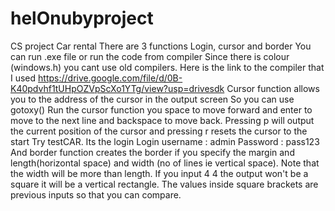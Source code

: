 # helOnubyproject
CS project Car rental
There are 3 functions
Login, cursor and border
You can run .exe file or run the code from compiler
Since there is colour (windows.h) you cant use  old compilers. Here is the link to the compiler that I used
https://drive.google.com/file/d/0B-K40pdvhf1tUHpOZVpScXo1YTg/view?usp=drivesdk
Cursor function allows you to the address of the cursor in the output screen
So you can use gotoxy()
Run the cursor function you space to move forward and enter to move to the next line and backspace to move back. Pressing p will output the current position of the cursor and pressing r resets the cursor to the start
Try testCAR. Its the login
Login username : admin
Password : pass123
And border function creates the border if you specify the margin and length(horizontal space) and width (no of lines ie vertical space). Note that the width will be more than length. If you input 4 4 the output won't be a square it will be a vertical rectangle. The values inside square brackets are previous inputs so that you can compare.
